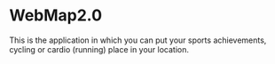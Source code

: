 # WebMap2.0

This is the application in which you can put your sports achievements, cycling or cardio (running) place in your location.
